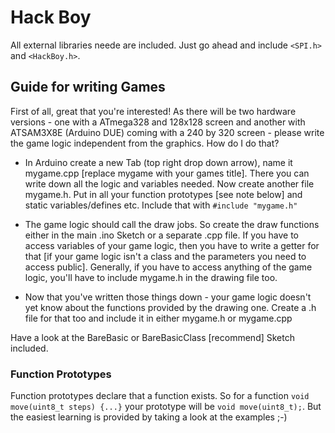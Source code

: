 # Hack Boy

All external libraries neede are included. Just go ahead and include `<SPI.h>` and `<HackBoy.h>`.



## Guide for writing Games

First of all, great that you're interested! As there will be two hardware versions - one with a ATmega328 and 128x128 screen and another with ATSAM3X8E (Arduino DUE) coming with a 240 by 320 screen - please write the game logic independent from the graphics. How do I do that?

* In Arduino create a new Tab (top right drop down arrow), name it mygame.cpp [replace mygame with your games title]. There you can write down all the logic and variables needed. Now create another file mygame.h. Put in all your function prototypes [see note below] and static variables/defines etc. Include that with `#include "mygame.h"`

* The game logic should call the draw jobs. So create the draw functions either in the main .ino Sketch or a separate .cpp file. If you have to access variables of your game logic, then you have to write a getter for that [if your game logic isn't a class and the parameters you need to access public]. Generally, if you have to access anything of the game logic, you'll have to include mygame.h in the drawing file too.

* Now that you've written those things down - your game logic doesn't yet know about the functions provided by the drawing one. Create a .h file for that too and include it in either mygame.h or mygame.cpp

Have a look at the BareBasic or BareBasicClass [recommend] Sketch included.

### Function Prototypes

Function prototypes declare that a function exists. So for a function `void move(uint8_t steps) {...}` your prototype will be `void move(uint8_t);`. But the easiest learning is provided by taking a look at the examples ;-)

